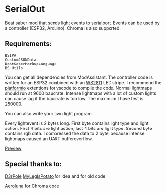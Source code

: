 # SerialOut
Beat saber mod that sends light events to serialport. Events can be used by a controller (ESP32, Arduino). Chroma is also supported.

## Requirements:
	BSIPA
	CustomJSONData
	BeatSaberMarkupLanguage
	BS Utils

You can get all dependencies from ModAssistant. The controller code is written for an ESP32 combined with an [WS2811](https://www.amazon.de/gp/product/B01CNL6K52/ref=ppx_yo_dt_b_asin_title_o03_s00?ie=UTF8&psc=1)  LED stripe. I recommend the [platformio](https://platformio.org/) extentions for vscode to compile the code. Normal lightmaps should run at 9600 baudrate. Intense lightmaps with a lot of custom lights can cause lag if the baudrate is too low. The maximum I have test is 250000. 

You can also write your own light program.

Every lightevent is 2 bytes long. First byte contains light type and light action. First 4 bits are light action, last 4 bits are light type. Second byte contains rgb data. I compressed the data to 2 byte, because intense lightmaps caused an UART bufferoverflow.

[Preview](https://www.youtube.com/watch?v=0ZJlF3XPXzM)

## Special thanks to:



[D3rPole](https://github.com/D3rPole) [MyLegIsPotato](https://github.com/MyLegIsPotato) for idea and for old code

[Aeroluna](https://github.com/Aeroluna) for Chroma code

